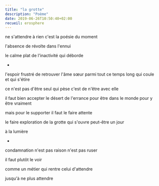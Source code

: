```yaml
---
title: "la grotte"
description: "Poème"
date: 2019-06-26T10:50:40+02:00
recueil: erosphere
---
```


ne s'attendre à rien
c'est la poésie du moment

l'absence de révolte dans l'ennui

le calme plat de l'inactivité
qui déborde

*

l'espoir frustré de retrouver l'âme sœur
parmi tout ce temps long qui coule et qui s'étire

ce n'est pas d'être seul qui pèse
c'est de n'être avec elle

il faut bien accepter le désert de l'errance
pour être dans le monde pour y être vraiment

mais pour le supporter
il faut le faire attente

le faire exploration de la grotte qui s'ouvre
peut-être un jour

à la lumière

*

condamnation n'est pas raison
n'est pas ruser

il faut plutôt le voir

comme un métier qui rentre
celui d'attendre

jusqu'à ne plus attendre
